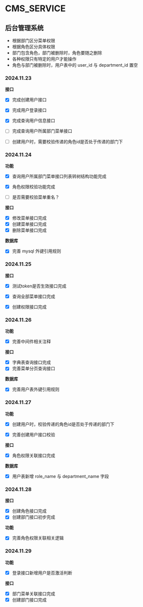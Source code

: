 # CMS_SERVICE
## 后台管理系统
- 根据部门区分菜单权限
- 根据角色区分具体权限
- 部门包含角色，部门被删除时，角色要随之删除
- 各种权限只有特定的用户才能操作
- 角色与部门被删除时，用户表中的 user_id 与 department_id 置空

### 2024.11.23
 **接口**
- [x] 完成创建用户接口
- [x] 完成用户登录接口
- [x] 完成查询用户信息接口
- [ ] 完成查询用户所属部门菜单接口
- [ ] 创建用户时，需要校验传递的角色id是否处于传递的部门下


### 2024.11.24
 **功能**
- [x] 查询用户所属部门菜单接口列表转树结构功能完成
- [x] 角色权限校验功能完成
- [ ] 是否需要校验菜单重名？


**接口**

- [x] 修改菜单接口完成
- [x] 创建菜单接口完成
- [x] 删除菜单接口完成

**数据库**
- [x] 完善 mysql 外键引用规则


### 2024.11.25

**接口**
- [x] 测试token是否生效接口完成
- [x] 查询全部菜单接口完成
- [x] 创建权限接口完成


### 2024.11.26
**功能**
- [x] 完善中间件相关注释

**接口**
- [x] 字典表查询接口完成
- [x] 完善菜单分页查询接口

**数据库**
- [x] 完善用户表外键引用规则


### 2024.11.27
**功能**
- [x] 创建用户时，校验传递的角色id是否处于传递的部门下
- [x] 完善创建用户接口校验


**接口**
- [x] 角色权限关联接口完成

**数据库**

- [x] 用户表新增 role_name 与 department_name 字段

### 2024.11.28
**接口**
- [x] 创建角色接口完成
- [x] 创建部门接口初步完成

**功能**
- [x] 完善角色权限关联相关逻辑


### 2024.11.29
**功能**
- [x] 登录接口新增用户是否激活判断

**接口**
- [x] 部门菜单关联接口完成
- [x] 创建部门接口完成